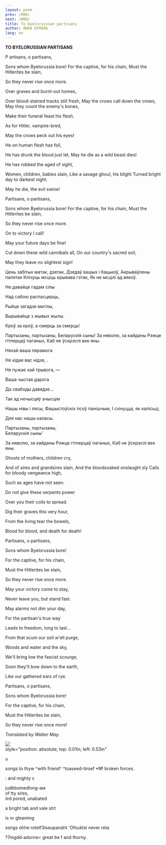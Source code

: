 ```yaml
---
layout: poem
prev: /006/
next: /008/
title: To byelorussian partisans
author: ЯНКА КУПАЛА
lang: en
---
```



 
**TO BYELORUSSIAN PARTISANS**

P artisans, o partisans,

Sons whom Byelorussia bore! For the captive, for his chain, Must the Hitlerites be slain,

So they never rise once more.

Over graves and burnt-out homes,

Over blood-stained tracks still fresh, May the crows call down the crows, May they count the enemy's bones,

Make their funeral feast his flesh.

As for Hitler, vampire-bred,

May the crows peck out his eyes!

He on human flesh has foil,

He has drunk the blood just let, May he die as a wild beast dies!

He has robbed the aged of sight,

Women, children, babies slain, Like a savage ghoul, his blight Turned bright day to darkest night.

May he die, the evil swine!

Partisans, o partisans,

Sons whom Byelorussia bore! For the captive, for his chain, Must the Hitlerites be slain,

So they never rise once more.

On to victory I call!

May your future days be fine!

Cut down these wild cannibals all, On our country's sacred soil,

May they leave no slightest sign!

Цень забітых матак, дзетак, Дзедаў вашых і бацькоў, Акрываўлены палетак Клічуць мсціць крывава гэтак, Як не мсцілі ад вякоў.

He давайце гадам сілы

Над сабою распасцерць,

Рыйце загадзя магілы,

Вырывайце з жывых жылы.

Кроў за кроў, а смерць за смерць!

Партызаны, партызаны, Беларускія сыны! За няволю, за кайданы Рэжце гітлерцаў паганых, Каб не ўскрэслі век яны.

Няхай ваша перамога

He кідае вас нідзе, .

He пужае хай трывога, —

Ваша чыстая дарога

Да свабоды давядзе...

Так ад нечысцяў ачысцім

Нашы нівы і лясы, Фашыстоўскіх псоў панішчым, I схінуцца, як калісьці,

Для нас нашы каласы.

Партызаны, партызаны,  
Беларускія сыны’

За няволю, за кайданы Рэжце гітлерцаў паганых, Каб не  ўскрэслі  век  яны.

Ghosts of mothers, children cry,

And of sires and grandsires slain, And the bloodsoaked onslaught sly Calls for bloody vengeance high,

Such as ages have not seen.

Do not give these serpents power

Over you their coils to spread.

Dig their graves this very hour,

From the living tear the bowels,

Blood for blood, and death for death!

Partisans, o partisans,

Sons whom Byelorussia bore!

For the captive, for his chain,

Must the Hitlerites be slain,

So they never rise once more.

May your victory come to stay,

Never leave you, but stand fast.

May alarms not dim your day,

For the partisan's true way

Leads to freedom, long to last...

From that scum our soil w'ell purge,

Woods and water and the sky,

We'll bring low the fascist scourge,

Soon they'll bow down to the earth,

Like our gathered ears of rye.

Partisans, o partisans,

Sons whom Byelorussia bore!

For the captive, for his chain,

Must the Hitlerites be slain,

So they never rise once more!

_Translated by Walter May._

![](2022-%D0%9C%D1%96%D0%BD%D1%81%D0%BA-%D0%BB%D1%83%D1%87%D0%BD%D0%B0%D1%81%D1%86%D1%8C-%D0%BC%D1%96%D0%BA%D0%BE%D0%BB%D0%B0-%D0%BC%D1%8F%D1%82%D0%BB%D1%96%D1%86%D0%BA%D1%96_html_11d94927c8510d06.jpg)  
style="position: absolute; top: 0.01in; left: 0.53in"

u

songs to thyw ^with friend^ ^toaseed-tiroef *№ broken  forces.

: and mighty  c

judbbomedlong-ам  
of  tty  sires,  
iird pored, unabated

a bright tab and  vale strt

is nr gleaming

songs ohhe rotetf3iseupandnt 'Ofouklst never  reta

?7mgdd-adorne< great be f and thorny.

  
